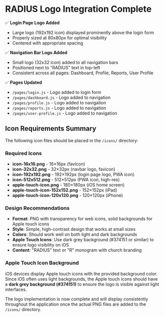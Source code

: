 # RADIUS Logo Integration Complete

✅ **Login Page Logo Added**
- Large logo (192x192 icon) displayed prominently above the login form
- Properly sized at 80x80px for optimal visibility
- Centered with appropriate spacing

✅ **Navigation Bar Logo Added**
- Small logo (32x32 icon) added to all navigation bars
- Positioned next to "RADIUS" text in top-left
- Consistent across all pages: Dashboard, Profile, Reports, User Profile

✅ **Pages Updated**
- `/pages/login.js` - Logo added to login form
- `/pages/dashboard.js` - Logo added to navigation
- `/pages/profile.js` - Logo added to navigation  
- `/pages/reports.js` - Logo added to navigation
- `/pages/user-profile.js` - Logo added to navigation

## Icon Requirements Summary

The following icon files should be placed in the `/icons/` directory:

### Required Icons
- **icon-16x16.png** - 16×16px (favicon)
- **icon-32x32.png** - 32×32px (navbar logo, favicon)
- **icon-192x192.png** - 192×192px (login page logo, PWA icon)
- **icon-512x512.png** - 512×512px (PWA icon, high-res)
- **apple-touch-icon.png** - 180×180px (iOS home screen)
- **apple-touch-icon-152x152.png** - 152×152px (iPad)
- **apple-touch-icon-120x120.png** - 120×120px (iPhone)

### Design Recommendations
- **Format**: PNG with transparency for web icons, solid backgrounds for Apple touch icons
- **Style**: Simple, high-contrast design that works at small sizes
- **Colors**: Should work well on both light and dark backgrounds
- **Apple Touch Icons**: Use dark grey background (#374151 or similar) to ensure logo visibility on iOS
- **Content**: "RADIUS" text or "R" monogram with church branding

### Apple Touch Icon Background
iOS devices display Apple touch icons with the provided background color. Since iOS often uses light backgrounds, the Apple touch icons should have a **dark grey background (#374151)** to ensure the logo is visible against light interfaces.

The logo implementation is now complete and will display consistently throughout the application once the actual PNG files are added to the `/icons/` directory.
